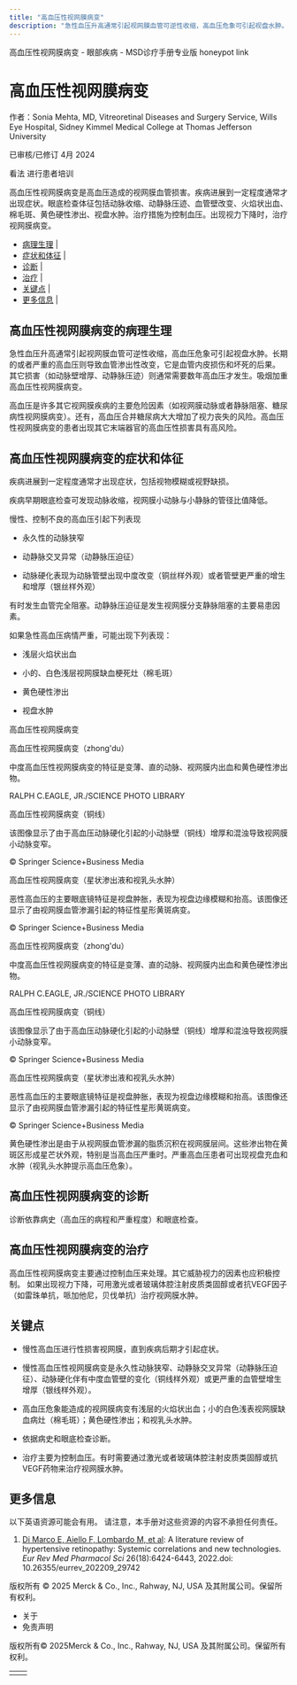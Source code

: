 ```yaml
---
title: "高血压性视网膜病变"
description: "急性血压升高通常引起视网膜血管可逆性收缩，高血压危象可引起视盘水肿。长期的或者严重的高血压则导致血管渗出性改变，它是血管内皮损伤和坏死的后果。 其它损害（如动脉壁增厚、动静脉压迹）则通常需要数年高血压才发生。吸烟加重高血压性视网膜病变。"
---
```


﻿高血压性视网膜病变 \- 眼部疾病 \- MSD诊疗手册专业版 honeypot link

# 高血压性视网膜病变

作者：Sonia Mehta, MD, Vitreoretinal Diseases and Surgery Service, Wills Eye Hospital, Sidney Kimmel
Medical College at Thomas Jefferson University

已审核/已修订 4月 2024

看法 进行患者培训

高血压性视网膜病变是高血压造成的视网膜血管损害。疾病进展到一定程度通常才出现症状。眼底检查体征包括动脉收缩、动静脉压迹、血管壁改变、火焰状出血、棉毛斑、黄色硬性渗出、视盘水肿。治疗措施为控制血压。出现视力下降时，治疗视网膜病变。

- [病理生理](#病理生理_v957425_zh) \|
- [症状和体征](#症状和体征_v957429_zh) \|
- [诊断](#诊断_v957457_zh) \|
- [治疗](#治疗_v957463_zh) \|
- [关键点](#关键点_v7825079_zh) \|
- [更多信息](#更多信息_v89430107_zh) \|

## 高血压性视网膜病变的病理生理

急性血压升高通常引起视网膜血管可逆性收缩，高血压危象可引起视盘水肿。长期的或者严重的高血压则导致血管渗出性改变，它是血管内皮损伤和坏死的后果。 其它损害（如动脉壁增厚、动静脉压迹）则通常需要数年高血压才发生。吸烟加重高血压性视网膜病变。

高血压是许多其它视网膜疾病的主要危险因素（如视网膜动脉或者静脉阻塞、糖尿病性视网膜病变）。还有，高血压合并糖尿病大大增加了视力丧失的风险。高血压性视网膜病变的患者出现其它末端器官的高血压性损害具有高风险。

## 高血压性视网膜病变的症状和体征

疾病进展到一定程度通常才出现症状，包括视物模糊或视野缺损。

疾病早期眼底检查可发现动脉收缩，视网膜小动脉与小静脉的管径比值降低。

慢性、控制不良的高血压引起下列表现

- 永久性的动脉狭窄

- 动静脉交叉异常（动静脉压迫征）

- 动脉硬化表现为动脉管壁出现中度改变（铜丝样外观）或者管壁更严重的增生和增厚（银丝样外观）


有时发生血管完全阻塞。动静脉压迫征是发生视网膜分支静脉阻塞的主要易患因素。

如果急性高血压病情严重，可能出现下列表现：

- 浅层火焰状出血

- 小的、白色浅层视网膜缺血梗死灶（棉毛斑）

- 黄色硬性渗出

- 视盘水肿


高血压性视网膜病变



高血压性视网膜病变（zhong'du）

中度高血压性视网膜病变的特征是变薄、直的动脉、视网膜内出血和黄色硬性渗出物。

RALPH C.EAGLE, JR./SCIENCE PHOTO LIBRARY



高血压性视网膜病变（铜线）

该图像显示了由于高血压动脉硬化引起的小动脉壁（铜线）增厚和混浊导致视网膜小动脉变窄。

© Springer Science+Business Media



高血压性视网膜病变（星状渗出液和视乳头水肿）

恶性高血压的主要眼底镜特征是视盘肿胀，表现为视盘边缘模糊和抬高。该图像还显示了由视网膜血管渗漏引起的特征性星形黄斑病变。

© Springer Science+Business Media



高血压性视网膜病变（zhong'du）

中度高血压性视网膜病变的特征是变薄、直的动脉、视网膜内出血和黄色硬性渗出物。

RALPH C.EAGLE, JR./SCIENCE PHOTO LIBRARY



高血压性视网膜病变（铜线）

该图像显示了由于高血压动脉硬化引起的小动脉壁（铜线）增厚和混浊导致视网膜小动脉变窄。

© Springer Science+Business Media



高血压性视网膜病变（星状渗出液和视乳头水肿）

恶性高血压的主要眼底镜特征是视盘肿胀，表现为视盘边缘模糊和抬高。该图像还显示了由视网膜血管渗漏引起的特征性星形黄斑病变。

© Springer Science+Business Media

黄色硬性渗出是由于从视网膜血管渗漏的脂质沉积在视网膜层间。这些渗出物在黄斑区形成星芒状外观，特别是当高血压严重时。严重高血压患者可出现视盘充血和水肿（视乳头水肿提示高血压危象）。

## 高血压性视网膜病变的诊断

诊断依靠病史（高血压的病程和严重程度）和眼底检查。

## 高血压性视网膜病变的治疗

高血压性视网膜病变主要通过控制血压来处理。其它威胁视力的因素也应积极控制。 如果出现视力下降，可用激光或者玻璃体腔注射皮质类固醇或者抗VEGF因子（如雷珠单抗，哌加他尼，贝伐单抗）治疗视网膜水肿。

## 关键点

- 慢性高血压进行性损害视网膜，直到疾病后期才引起症状。

- 慢性高血压性视网膜病变是永久性动脉狭窄、动静脉交叉异常（动静脉压迫征）、动脉硬化伴有中度血管壁的变化（铜线样外观）或更严重的血管壁增生增厚（银线样外观）。

- 高血压危象能造成的视网膜病变有浅层的火焰状出血；小的白色浅表视网膜缺血病灶（棉毛斑）；黄色硬性渗出；和视乳头水肿。

- 依据病史和眼底检查诊断。

- 治疗主要为控制血压。有时需要通过激光或者玻璃体腔注射皮质类固醇或抗VEGF药物来治疗视网膜水肿。


## 更多信息

以下英语资源可能会有用。 请注意，本手册对这些资源的内容不承担任何责任。

1. [Di Marco E, Aiello F, Lombardo M, et al](https://pubmed.ncbi.nlm.nih.gov/36196693/): A literature review of hypertensive retinopathy: Systemic correlations and new technologies. _Eur Rev Med Pharmacol Sci_ 26(18):6424-6443, 2022.doi: 10.26355/eurrev\_202209\_29742




版权所有 © 2025
Merck & Co., Inc., Rahway, NJ, USA 及其附属公司。保留所有权利。

- 关于
- 免责声明

版权所有© 2025Merck & Co., Inc., Rahway, NJ, USA 及其附属公司。保留所有权利。

|     |     |
| --- | --- |
|  |  |